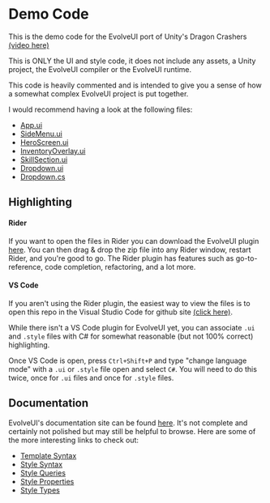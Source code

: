 # Demo Code 

This is the demo code for the EvolveUI port of Unity's Dragon Crashers [(video here)](https://www.youtube.com/watch?v=LsttlNW7HlQ)

This is ONLY the UI and style code, it does not include any assets, a Unity project, the EvolveUI compiler or the EvolveUI runtime. 

This code is heavily commented and is intended to give you a sense of how a somewhat complex EvolveUI project is put together. 

I would recommend having a look at the following files:

- [App.ui](https://github1s.com/EvolveGameTools/DragonCrashersDemoCode/blob/master/UI/App.ui)
- [SideMenu.ui](https://github1s.com/EvolveGameTools/DragonCrashersDemoCode/blob/master/UI/SideMenu/SideMenu.ui)
- [HeroScreen.ui](https://github1s.com/EvolveGameTools/DragonCrashersDemoCode/blob/master/UI/Screens/Heroes/HeroScreen.ui)
- [InventoryOverlay.ui](https://github1s.com/EvolveGameTools/DragonCrashersDemoCode/blob/master/UI/Overlay/InventoryOverlay.ui)
- [SkillSection.ui](https://github1s.com/EvolveGameTools/DragonCrashersDemoCode/blob/master/UI/Screens/Heroes/SkillSection.ui)
- [Dropdown.ui](https://github1s.com/EvolveGameTools/DragonCrashersDemoCode/blob/master/UI/Primitives/Dropdown/Dropdown.ui)
- [Dropdown.cs](https://github1s.com/EvolveGameTools/DragonCrashersDemoCode/blob/master/UI/App.ui)

## Highlighting

#### Rider
If you want to open the files in Rider you can download the EvolveUI plugin [here](https://drive.google.com/uc?id=1HeBR_udYp4gYaLhWQtUAavpJ4-CNEomQ&export=download). You can then drag & drop the zip file into any Rider window, restart Rider, and you're good to go. 
The Rider plugin has features such as go-to-reference, code completion, refactoring, and a lot more. 

#### VS Code
If you aren't using the Rider plugin, the easiest way to view the files is to open this repo in the Visual Studio Code for github site [(click here)](https://github1s.com/EvolveGameTools/DragonCrashersDemoCode/blob/master/UI/App.ui).

While there isn't a VS Code plugin for EvolveUI yet, you can associate `.ui` and `.style` files with C# for somewhat reasonable (but not 100% correct) highlighting. 

Once VS Code is open, press `Ctrl+Shift+P` and type "change language mode" with a `.ui` or `.style` file open and select `C#`. You will need to do this twice, once for `.ui` files and once for `.style` files.

## Documentation

EvolveUI's documentation site can be found [here](https://evolvegametools.github.io/EvolveUIDocs/docs/templates/template_syntax). It's not complete and certainly not polished but may still be helpful to browse. Here are some of the more interesting links to check out:

- [Template Syntax](https://evolvegametools.github.io/EvolveUIDocs/docs/templates/template_syntax)
- [Style Syntax](https://evolvegametools.github.io/EvolveUIDocs/docs/templates/style_syntax)
- [Style Queries](https://evolvegametools.github.io/EvolveUIDocs/docs/templates/style_queries)
- [Style Properties](https://evolvegametools.github.io/EvolveUIDocs/docs/styles/style_properties_generated)
- [Style Types](https://evolvegametools.github.io/EvolveUIDocs/docs/styles/style_types_generated)



